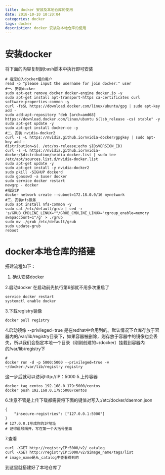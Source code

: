 ```yaml
---
title: docker 安装及本地仓库的使用
date: 2018-10-10 10:20:04
categories: docker
tags: docker 
description: docker 安装及本地仓库的使用
---
```

# 安装docker
将下面的内容复制到bash脚本中执行即可安装
```
# 指定加入docker组的用户
read -p "please input the username for join docker:" user
#一、安装docker
sudo apt-get remove docker docker-engine docker.io -y
sudo apt-get install apt-transport-https ca-certificates curl software-properties-common -y
curl -fsSL https://download.docker.com/linux/ubuntu/gpg | sudo apt-key add -
sudo add-apt-repository "deb [arch=amd68] https://download.docker.com/linux/ubuntu $(lsb_release -cs) stable" -y
sudo apt-get update -y
sudo apt-get install docker-ce -y
#二、安装 nvidia-docker2
curl -s -L https://nvidia.github.io/nvidia-docker/gpgkey | sudo apt-key add -
distribution=$(. /etc/os-release;echo $ID$VERSION_ID)
curl -s -L https://nvidia.github.io/nvidia-docker/$distribution/nvidia-docker.list | sudo tee /etc/apt/sources.list.d/nvidia-docker.list
sudo apt-get update -y
sudo apt-get install -y nvidia-docker2
sudo pkill -SIGHUP dockerd
sudo gpasswd -a $user docker
sudo service docker restart
newgrp - docker
#指定IP
docker network create --subnet=172.18.0.0/16 mynetwork
#三、安装nfs服务
sudo apt install nfs-common -y
sudo cat /etc/default/grub | sed -r 's/GRUB_CMDLINE_LINUX=""/GRUB_CMDLINE_LINUX="cgroup_enable=memory swapaccount=1"/g' > ./grub
sudo mv ./grub /etc/default/grub
sudo update-grub
reboot
```

# docker本地仓库的搭建
搭建流程如下：

1. 确认安装docker

2.启动docker 在启动前先执行第6部就不用多次重启了
```
service docker restart
systemctl enable docker
```
3.下载registry镜像
```
docker pull registry
```
4.启动镜像 --privileged=true 是在redhat中会用到的。默认情况下仓库存放于容器内的/var/lib/registry目录下，如果容器被删除，则存放于容器中的镜像也会丢失，所以我们会指定本地一个目录（刚刚创建的~/docker）挂载到容器内的/var/lib/registry下
```
#
docker run -d -p 5000:5000 --privileged=true -v ~/docker:/var/lib/registry registry  
```
这一步后就可以访问http://IP：5000
5.上传容器
```
docker tag centos 192.168.0.179:5000/centos
docker push 192.168.0.179:5000/centos
```
6.注意不管是上传下载都需要将下面的键值对写入:/etc/docker/daemon.json
```
{
    "insecure-registries": ["127.0.0.1:5000"]
}
# 127.0.0.1写成你的IP地址
# 记得逗号隔开，写在第一个大括号里面
```
7.查看
```
curl -XGET http://registryIP:5000/v2/_catalog
curl -XGET http://registryIP:5000/v2/$image_name/tags/list
# image_name是从_catalog中查看得到的
```
到这里就搭建好了本地仓库了